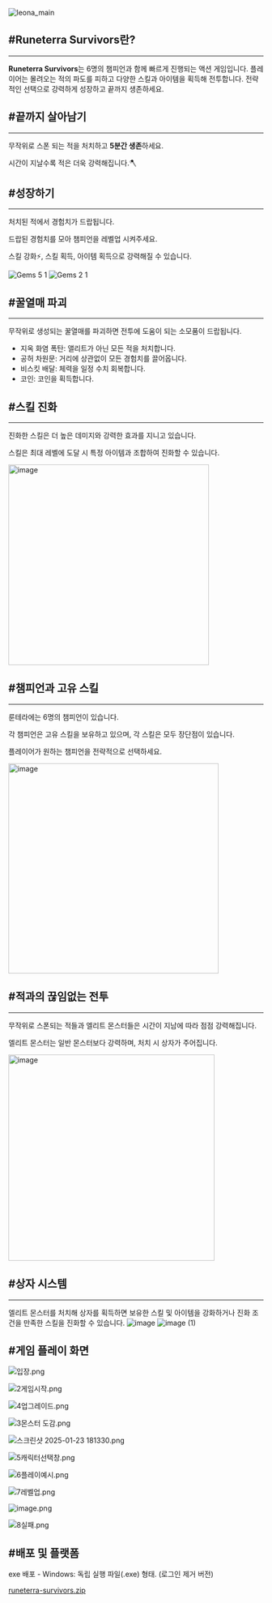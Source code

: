
![leona_main](https://github.com/user-attachments/assets/17b5ceb0-9479-4096-973c-76aec23b6287)

<aside>

## #Runeterra Survivors란?

---

**Runeterra Survivors**는 6명의 챔피언과 함께 빠르게 진행되는 액션 게임입니다. 플레이어는 몰려오는 적의 파도를 피하고 다양한 스킬과 아이템을 획득해 전투합니다. 전략적인 선택으로 강력하게 성장하고 끝까지 생존하세요.

</aside>

<aside>

## #끝까지 살아남기

---

무작위로 스폰 되는 적을 처치하고 **5분간 생존**하세요. 

시간이 지날수록 적은 더욱 강력해집니다.🪓

</aside>

<aside>

## #성장하기

---

처치된 적에서 경험치가 드랍됩니다.

드랍된 경험치를 모아 챔피언을 레벨업 시켜주세요. 

스킬 강화⚡, 스킬 획득, 아이템 획득으로 강력해질 수 있습니다.

![Gems 5 1](https://github.com/user-attachments/assets/467744c6-51b1-4c45-8321-cb9d9e133e80)
![Gems 2 1](https://github.com/user-attachments/assets/bc474efa-3d3d-4a05-b615-7a9183cf1e82)


</aside>

<aside>

## #꿀열매 파괴

---

무작위로 생성되는 꿀열매를 파괴하면 전투에 도움이 되는 소모품이 드랍됩니다.

- 지옥 화염 폭탄: 앨리트가 아닌 모든 적을 처치합니다.
- 공허 차원문: 거리에 상관없이 모든 경험치를 끌어옵니다.
- 비스킷 배달: 체력을 일정 수치 회복합니다.
- 코인: 코인을 획득합니다.

</aside>

<aside>

## #스킬 진화

---

진화한 스킬은 더 높은 데미지와 강력한 효과를 지니고 있습니다.

스킬은 최대 레벨에 도달 시 특정 아이템과 조합하여 진화할 수 있습니다. 

<img width="396" alt="image" src="https://github.com/user-attachments/assets/a88d0952-3792-42b6-a3b6-b1b08cf29d67" />


</aside>

<aside>

## **#챔피언과 고유 스킬**

---

룬테라에는 6명의 챔피언이 있습니다. 

각 챔피언은 고유 스킬을 보유하고 있으며, 각 스킬은 모두 장단점이 있습니다. 

플레이어가 원하는 챔피언을 전략적으로 선택하세요.

<img width="415" alt="image" src="https://github.com/user-attachments/assets/2d140642-6138-4f64-8aa3-f430523162b6" />


</aside>

<aside>

## **#적과의 끊임없는 전투**

---

무작위로 스폰되는 적들과 엘리트 몬스터들은 시간이 지남에 따라 점점 강력해집니다.

엘리트 몬스터는 일반 몬스터보다 강력하며, 처치 시 상자가 주어집니다.

<img width="407" alt="image" src="https://github.com/user-attachments/assets/f78993a2-b211-49b8-8ce2-6adc98dcf41c" />


</aside>

<aside>

## **#상자 시스템**

---

엘리트 몬스터를 처치해 상자를 획득하면 보유한 스킬 및 아이템을 강화하거나 진화 조건을 만족한 스킬을 진화할 수 있습니다.
![image](https://github.com/user-attachments/assets/a4f707ca-e5fa-4949-83ba-53a3ed907c5c)
![image (1)](https://github.com/user-attachments/assets/402fb0ea-274e-4ae1-b1cc-b6c90ddced1d)


</aside>

<aside>

## #게임 플레이 화면

![입장.png](https://prod-files-secure.s3.us-west-2.amazonaws.com/f6cb388f-3934-47d6-9928-26d2e10eb0fc/d443b1df-58c3-4255-9b2a-75923c149292/%EC%9E%85%EC%9E%A5.png)

![2게임시작.png](https://prod-files-secure.s3.us-west-2.amazonaws.com/f6cb388f-3934-47d6-9928-26d2e10eb0fc/9f6fde7a-333c-4c47-a7fc-422dbd678e85/2%EA%B2%8C%EC%9E%84%EC%8B%9C%EC%9E%91.png)

![4업그레이드.png](https://prod-files-secure.s3.us-west-2.amazonaws.com/f6cb388f-3934-47d6-9928-26d2e10eb0fc/155446c6-eddc-4414-9998-70510c335a13/4%EC%97%85%EA%B7%B8%EB%A0%88%EC%9D%B4%EB%93%9C.png)

![3몬스터 도감.png](https://prod-files-secure.s3.us-west-2.amazonaws.com/f6cb388f-3934-47d6-9928-26d2e10eb0fc/a15ee1d7-5119-4d74-b03e-4cf45303c842/3%EB%AA%AC%EC%8A%A4%ED%84%B0_%EB%8F%84%EA%B0%90.png)

![스크린샷 2025-01-23 181330.png](https://prod-files-secure.s3.us-west-2.amazonaws.com/f6cb388f-3934-47d6-9928-26d2e10eb0fc/b3038360-3fdc-4dd5-931f-ee483a8d28be/%EC%8A%A4%ED%81%AC%EB%A6%B0%EC%83%B7_2025-01-23_181330.png)

![5캐릭터선택창.png](https://prod-files-secure.s3.us-west-2.amazonaws.com/f6cb388f-3934-47d6-9928-26d2e10eb0fc/6c053804-74be-4b7a-a621-165de94a1072/5%EC%BA%90%EB%A6%AD%ED%84%B0%EC%84%A0%ED%83%9D%EC%B0%BD.png)

![6플레이예시.png](https://prod-files-secure.s3.us-west-2.amazonaws.com/f6cb388f-3934-47d6-9928-26d2e10eb0fc/22c59e9a-dacc-4aea-84b5-6a7082b65f86/6%ED%94%8C%EB%A0%88%EC%9D%B4%EC%98%88%EC%8B%9C.png)

![7레벨업.png](https://prod-files-secure.s3.us-west-2.amazonaws.com/f6cb388f-3934-47d6-9928-26d2e10eb0fc/8d5fffe1-9aad-4691-9bbc-a8b50b90fa0e/7%EB%A0%88%EB%B2%A8%EC%97%85.png)

![image.png](https://prod-files-secure.s3.us-west-2.amazonaws.com/f6cb388f-3934-47d6-9928-26d2e10eb0fc/481a0d4a-cb07-417e-a103-b9fe144c7cce/image.png)

![8실패.png](https://prod-files-secure.s3.us-west-2.amazonaws.com/f6cb388f-3934-47d6-9928-26d2e10eb0fc/cae46750-d777-48f1-8fe4-90ce4aec12db/8%EC%8B%A4%ED%8C%A8.png)

</aside>

<aside>

## #배포 및 플랫폼

exe 배포 - Windows: 독립 실행 파일(.exe) 형태. (로그인 제거 버전)

[runeterra-survivors.zip](https://prod-files-secure.s3.us-west-2.amazonaws.com/f6cb388f-3934-47d6-9928-26d2e10eb0fc/1eaef865-7bdc-47a8-9a02-daf04e906ffd/runeterra-survivors.zip)

</aside>
